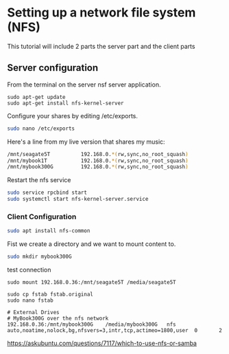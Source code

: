 # Setting up a network file system (NFS)

This tutorial will include 2 parts the server part and the client parts

## Server configuration

From the terminal on the server nsf server application.

```
sudo apt-get update
sudo apt-get install nfs-kernel-server
```

Configure your shares by editing /etc/exports. 

```bash
sudo nano /etc/exports
```

Here's a line from my live version that shares my music:

```bash
/mnt/seagate5T          192.168.0.*(rw,sync,no_root_squash)
/mnt/mybook1T           192.168.0.*(rw,sync,no_root_squash)
/mnt/mybook300G         192.168.0.*(rw,sync,no_root_squash)
```

Restart the nfs service

```bash
sudo service rpcbind start
sudo systemctl start nfs-kernel-server.service
```

### Client Configuration

```bash
sudo apt install nfs-common
```

Fist we create a directory and we want to mount content to.

```bash
sudo mkdir mybook300G
```

test connection 

```
sudo mount 192.168.0.36:/mnt/seagate5T /media/seagate5T
```

```
sudo cp fstab fstab.original
sudo nano fstab
```

```
# External Drives
# MyBook300G over the nfs network
192.168.0.36:/mnt/mybook300G    /media/mybook300G	nfs     auto,noatime,nolock,bg,nfsvers=3,intr,tcp,actimeo=1800,user  0       2
```


 https://askubuntu.com/questions/7117/which-to-use-nfs-or-samba